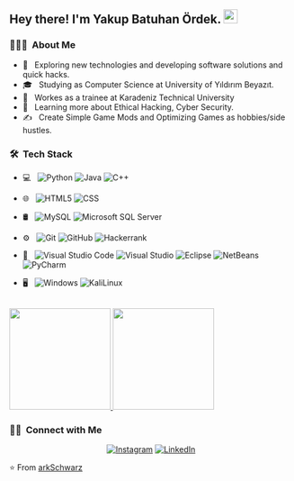

<h2> Hey there! I'm Yakup Batuhan Ördek. <img src="https://media.giphy.com/media/hvRJCLFzcasrR4ia7z/giphy.gif" width="25px"></h2> 

<h3> 👨🏻‍💻 &nbsp;About Me </h3>

- 🤔 &nbsp; Exploring new technologies and developing software solutions and quick hacks.
- 🎓 &nbsp; Studying as Computer Science at University of Yıldırım Beyazıt.
- 💼 &nbsp; Workes as a trainee at Karadeniz Technical University
- 🌱 &nbsp; Learning more about Ethical Hacking, Cyber Security.
- ✍️ &nbsp; Create Simple Game Mods and Optimizing Games as hobbies/side hustles.

<h3> 🛠 &nbsp;Tech Stack</h3>

- 💻 &nbsp;
  ![Python](https://img.shields.io/badge/-Python-333333?style=flat&logo=python)
  ![Java](https://img.shields.io/badge/-Java-333333?style=flat&logo=Java&logoColor=007396)
  ![C++](https://img.shields.io/badge/-C++-333333?style=flat&logo=C%2B%2B&logoColor=00599C)
  
- 🌐 &nbsp;
  ![HTML5](https://img.shields.io/badge/-HTML5-333333?style=flat&logo=HTML5)
  ![CSS](https://img.shields.io/badge/-CSS-333333?style=flat&logo=CSS3&logoColor=1572B6)
 
- 🛢 &nbsp;
  ![MySQL](https://img.shields.io/badge/-MySQL-333333?style=flat&logo=mysql)
  ![Microsoft SQL Server](https://img.shields.io/badge/Microsoft_SQL_Server-CC2927?style=flat&logo=microsoft-sql-server&logoColor=white)

- ⚙️ &nbsp;
  ![Git](https://img.shields.io/badge/-Git-333333?style=flat&logo=git)
  ![GitHub](https://img.shields.io/badge/-GitHub-333333?style=flat&logo=github)
  ![Hackerrank](https://img.shields.io/badge/-Hackerrank-2EC866?style=flat&logo=HackerRank&logoColor=white)

- 🔧 &nbsp;
  ![Visual Studio Code](https://img.shields.io/badge/-Visual%20Studio%20Code-333333?style=flat&logo=visual-studio-code&logoColor=007ACC)
  ![Visual Studio](https://img.shields.io/badge/Visual_Studio-5C2D91?style=flat&logo=visual%20studio&logoColor=white)
  ![Eclipse](https://img.shields.io/badge/-Eclipse-333333?style=flat&logo=eclipse-ide&logoColor=2C2255)
  ![NetBeans](https://img.shields.io/badge/-NetBeans-333333?style=flat&logo=eclipse-ide&logoColor=2C2255)
  ![PyCharm](https://img.shields.io/badge/pycharm-143?style=flat&logo=pycharm&logoColor=black&color=black&labelColor=green)
  
- 🖥 &nbsp;
  ![Windows](https://img.shields.io/badge/Windows-0078D6?style=flat&logo=windows&logoColor=white)
  ![KaliLinux](https://img.shields.io/badge/Kali_Linux-333333?style=flat&logo=kali-linux&logoColor=00599C)
  



<br/>

<a href="https://github.com/arkSchwarz">
  <img height="180em" src="https://github-readme-stats.vercel.app/api?username=arkSchwarz&theme=buefy&show_icons=true" />
  <img height="180em" src="https://github-readme-stats.vercel.app/api/top-langs/?username=arkSchwarz&theme=buefy&layout=compact" />
</a>

<br/>

<h3> 🤝🏻 &nbsp;Connect with Me </h3>

<p align="center">
<a href="https://www.instagram.com/batuhan_rdek/"><img alt="Instagram" src="https://img.shields.io/badge/Instagram-batuhan_rdek_-blue?style=flat-square&logo=instagram"></a>
<a href="https://www.linkedin.com/in/batuhan-ördek-625971210/"><img alt="LinkedIn" src="https://img.shields.io/badge/LinkedIn-Yakup%20Batuhan%20Ördek-blue?style=flat-square&logo=linkedin"></a>

</p>

⭐️ From [arkSchwarz](https://github.com/arkSchwarz)

